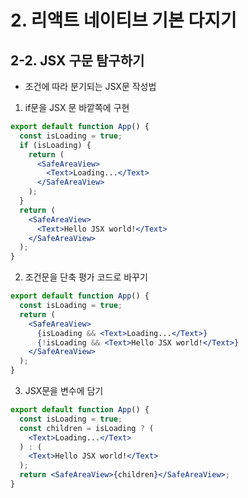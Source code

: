# 2. 리액트 네이티브 기본 다지기

## 2-2. JSX 구문 탐구하기

- 조건에 따라 분기되는 JSX문 작성법

1. if문을 JSX 문 바깥쪽에 구현

```jsx
export default function App() {
  const isLoading = true;
  if (isLoading) {
    return (
      <SafeAreaView>
        <Text>Loading...</Text>
      </SafeAreaView>
    );
  }
  return (
    <SafeAreaView>
      <Text>Hello JSX world!</Text>
    </SafeAreaView>
  );
}
```

2. 조건문을 단축 평가 코드로 바꾸기

```jsx
export default function App() {
  const isLoading = true;
  return (
    <SafeAreaView>
      {isLoading && <Text>Loading...</Text>}
      {!isLoading && <Text>Hello JSX world!</Text>}
    </SafeAreaView>
  );
}
```

3. JSX문을 변수에 담기

```jsx
export default function App() {
  const isLoading = true;
  const children = isLoading ? (
    <Text>Loading...</Text>
  ) : (
    <Text>Hello JSX world!</Text>
  );
  return <SafeAreaView>{children}</SafeAreaView>;
}
```
